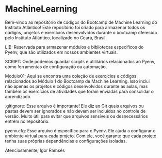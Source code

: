 # MachineLearning

Bem-vindo ao repositório de códigos do Bootcamp de Machine Learning do Instituto Atlântico! Este repositório foi criado para armazenar todos os códigos, projetos e exercícios desenvolvidos durante o bootcamp oferecido pelo Instituto Atlântico, localizado no Ceará, Brasil.

LIB: Reservada para armazenar módulos e bibliotecas específicos do Pyenv, que são utilizados em nossos ambientes virtuais.

SCRIPT: Onde podemos guardar scripts e utilitários relacionados ao Pyenv, como ferramentas de configuração ou automação.

Modulo01: Aqui se encontra uma coleção de exercícios e códigos relacionados ao Módulo 1 do Bootcamp de Machine Learning. Isso inclui não apenas os projetos e códigos desenvolvidos durante as aulas, mas também os exercícios de atividades que foram enviadas para consolidar o aprendizado. 

.gitignore: Esse arquivo é importante! Ele diz ao Git quais arquivos ou pastas devem ser ignorados e não devem ser incluídos no controle de versão. Muito útil para evitar que arquivos sensíveis ou desnecessários entrem no repositório.

pyenv.cfg: Esse arquivo é específico para o Pyenv. Ele ajuda a configurar o ambiente virtual para cada projeto. Com ele, você garante que cada projeto tenha suas próprias dependências e configurações isoladas.

Atenciosamente,
Igor Ramsés 
